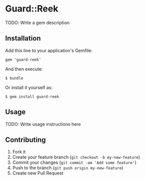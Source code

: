 # Guard::Reek

TODO: Write a gem description

## Installation

Add this line to your application's Gemfile:

    gem 'guard-reek'

And then execute:

    $ bundle

Or install it yourself as:

    $ gem install guard-reek

## Usage

TODO: Write usage instructions here

## Contributing

1. Fork it
2. Create your feature branch (`git checkout -b my-new-feature`)
3. Commit your changes (`git commit -am 'Add some feature'`)
4. Push to the branch (`git push origin my-new-feature`)
5. Create new Pull Request

